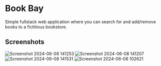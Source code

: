# Book Bay
Simple fullstack web application where you can search for and add/remove books to a fictitious bookstore.

## Screenshots
![Screenshot 2024-06-08 141253](https://github.com/GisoreB/book_bay/assets/144854877/4ad47d3a-390f-43c8-9ad4-7f9d42238e6f)
![Screenshot 2024-06-08 141207](https://github.com/GisoreB/book_bay/assets/144854877/11c594cc-18a0-48df-995e-480030c70fa8)
![Screenshot 2024-06-08 141531](https://github.com/GisoreB/book_bay/assets/144854877/0eb47217-5c0b-486b-aaa3-96a6a4f48e5f)
![Screenshot 2024-06-08 102621](https://github.com/GisoreB/book_bay/assets/144854877/df22e9ba-f8f1-4274-9711-c7f23515b894)

